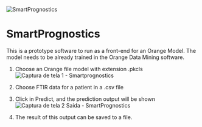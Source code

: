 ![SmartPrognostics](https://github.com/user-attachments/assets/d4e58c31-f4c4-48c8-ba01-60e64c7e0ec1)
# SmartPrognostics

This is a prototype software to run as a front-end for an Orange Model. 
The model needs to be already trained in the Orange Data Mining software.

1) Choose an Orange file model with extension .pkcls
   ![Captura de tela 1 - Smartprognostics](https://github.com/user-attachments/assets/3518e176-1a31-4b9d-a8c2-b9d34605fc92)

2) Choose FTIR data for a patient in a .csv file

3) Click in Predict, and the prediction output will be shown
   ![Captura de tela 2 Saida - SmartPrognostics](https://github.com/user-attachments/assets/134787f6-23c1-494b-ae61-8a427a434aee)

4) The result of this output can be saved to a file.

   
